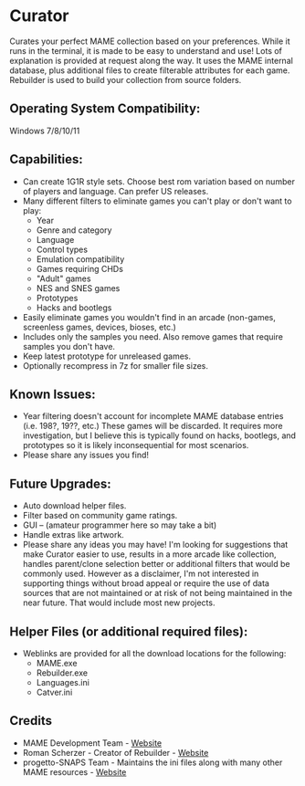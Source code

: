 # Curator

Curates your perfect MAME collection based on your preferences. While it runs in the terminal, it is made to be easy to understand and use! Lots of explanation is provided at request along the way. It uses the MAME internal database, plus additional files to create filterable attributes for each game. Rebuilder is used to build your collection from source folders.

## Operating System Compatibility:
Windows 7/8/10/11

## Capabilities:

- Can create 1G1R style sets. Choose best rom variation based on number of players and language. Can prefer US releases.
- Many different filters to eliminate games you can't play or don't want to play:
  - Year
  - Genre and category
  - Language
  - Control types
  - Emulation compatibility
  - Games requiring CHDs
  - "Adult" games
  - NES and SNES games
  - Prototypes
  - Hacks and bootlegs
- Easily eliminate games you wouldn't find in an arcade (non-games, screenless games, devices, bioses, etc.)
- Includes only the samples you need. Also remove games that require samples you don't have.
- Keep latest prototype for unreleased games.
- Optionally recompress in 7z for smaller file sizes.

## Known Issues:

- Year filtering doesn't account for incomplete MAME database entries (i.e. 198?, 19??, etc.) These games will be discarded. It requires more investigation, but I believe this is typically found on hacks, bootlegs, and prototypes so it is likely inconsequential for most scenarios.
- Please share any issues you find!

## Future Upgrades:

- Auto download helper files.
- Filter based on community game ratings.
- GUI – (amateur programmer here so may take a bit)
- Handle extras like artwork.
- Please share any ideas you may have! I'm looking for suggestions that make Curator easier to use, results in a more arcade like collection, handles parent/clone selection better or additional filters that would be commonly used. However as a disclaimer, I'm not interested in supporting things without broad appeal or require the use of data sources that are not maintained or at risk of not being maintained in the near future. That would include most new projects.

## Helper Files (or additional required files):

- Weblinks are provided for all the download locations for the following:
  - MAME.exe
  - Rebuilder.exe
  - Languages.ini
  - Catver.ini
  
## Credits

- MAME Development Team - [Website](https://www.mamedev.org/)
- Roman Scherzer - Creator of Rebuilder - [Website](https://mamedev.emulab.it/clrmamepro/)
- progetto-SNAPS Team - Maintains the ini files along with many other MAME resources - [Website](https://www.progettosnaps.net/index.php)

